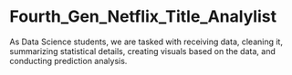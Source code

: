 # Fourth_Gen_Netflix_Title_Analylist
As Data Science students, we are tasked with receiving data, cleaning it, summarizing statistical details, creating visuals based on the data, and conducting prediction analysis.
